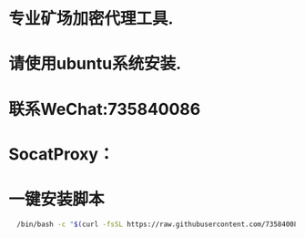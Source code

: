 
# 专业矿场加密代理工具.
# 请使用ubuntu系统安装.
# 联系WeChat:735840086
# SocatProxy：
# 一键安装脚本
```bash
  /bin/bash -c "$(curl -fsSL https://raw.githubusercontent.com/735840086/SocatProxy/main/install.sh)"
```

